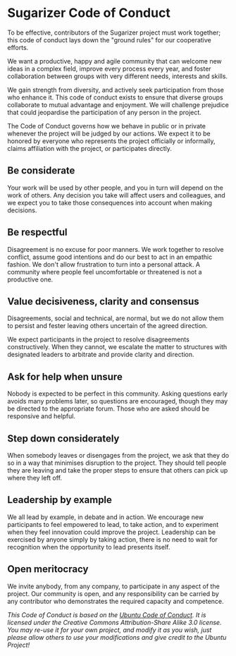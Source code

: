 Sugarizer Code of Conduct
=========================

To be effective, contributors of the Sugarizer project must work
together; this code of conduct lays down the "ground rules" for our
cooperative efforts.

We want a productive, happy and agile community that can welcome new ideas in a complex field, improve every process every year, and foster collaboration between groups with very different needs, interests and skills.

We gain strength from diversity, and actively seek participation from those who enhance it. This code of conduct exists to ensure that diverse groups collaborate to mutual advantage and enjoyment. We will challenge prejudice that could jeopardise the participation of any person in the project.

The Code of Conduct governs how we behave in public or in private whenever the project will be judged by our actions. We expect it to be honored by everyone who represents the project officially or informally, claims affiliation with the project, or participates directly.


Be considerate
--------------

Your work will be used by other people, and you in turn will depend on
the work of others. Any decision you take will affect users and
colleagues, and we expect you to take those consequences into account
when making decisions.

Be respectful
-------------

Disagreement is no excuse for poor manners. We work together to resolve conflict, assume good intentions and do our best to act in an empathic fashion. We don't allow frustration to turn into a personal attack. A community where people feel uncomfortable or threatened is not a productive one.




Value decisiveness, clarity and consensus
-----------------------------------------

Disagreements, social and technical, are normal, but we do not allow them to persist and fester leaving others uncertain of the agreed direction.

We expect participants in the project to resolve disagreements constructively. When they cannot, we escalate the matter to structures with designated leaders to arbitrate and provide clarity and direction.

Ask for help when unsure
------------------------

Nobody is expected to be perfect in this community. Asking questions early avoids many problems later, so questions are encouraged, though they may be directed to the appropriate forum. Those who are asked should be responsive and helpful.

Step down considerately
-----------------------

When somebody leaves or disengages from the project, we ask that they do so in a way that minimises disruption to the project. They should tell people they are leaving and take the proper steps to ensure that others can pick up where they left off.


Leadership by example
---------------------

We all lead by example, in debate and in action. We encourage new participants to feel empowered to lead, to take action, and to experiment when they feel innovation could improve the project. Leadership can be exercised by anyone simply by taking action, there is no need to wait for recognition when the opportunity to lead presents itself.

Open meritocracy
----------------

We invite anybody, from any company, to participate in any aspect of the project. Our community is open, and any responsibility can be carried by any contributor who demonstrates the required capacity and competence.



*This Code of Conduct is based on the [Ubuntu Code of
Conduct](http://www.ubuntu.com/community/conduct). It is licensed
under the Creative Commons Attribution-Share Alike 3.0 license. You
may re-use it for your own project, and modify it as you wish, just
please allow others to use your modifications and give credit to the
Ubuntu Project!*
